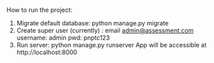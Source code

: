 How to run the project:
1. Migrate default database: python manage.py migrate
2. Create super user (currently) : email admin@assessment.com username: admin pwd: pnptc123
3. Run server: python manage.py runserver
App will be accessible at http://localhost:8000